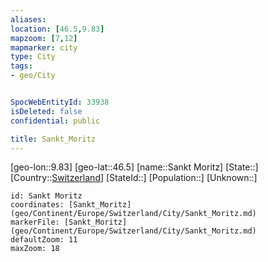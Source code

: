 ```yaml
---
aliases: 
location: [46.5,9.83]
mapzoom: [7,12] 
mapmarker: city 
type: City
tags:
- geo/City


SpocWebEntityId: 33938
isDeleted: false
confidential: public

title: Sankt_Moritz
---
```

[geo-lon::9.83]
[geo-lat::46.5]
[name::Sankt Moritz]
[State::]
[Country::[Switzerland](geo/Continent/Europe/Switzerland.md)]
[StateId::]
[Population::]
[Unknown::]


```leaflet
id: Sankt Moritz
coordinates: [Sankt_Moritz](geo/Continent/Europe/Switzerland/City/Sankt_Moritz.md)
markerFile: [Sankt_Moritz](geo/Continent/Europe/Switzerland/City/Sankt_Moritz.md)
defaultZoom: 11 
maxZoom: 18
```


